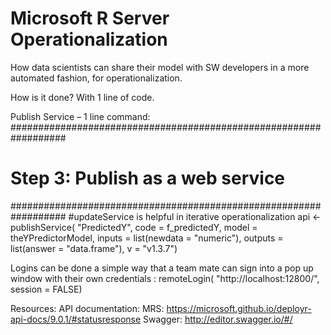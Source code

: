 # Microsoft R Server Operationalization

How data scientists can share their model with SW developers in a more automated fashion, for operationalization.

How is it done?
With 1 line of code.

Publish Service – 1 line command:
##################################################################
#   Step 3: Publish as a web service                             #
##################################################################
#updateService is helpful in iterative operationalization
api <- publishService(
  "PredictedY",
  code = f_predictedY,
  model = theYPredictorModel,
  inputs = list(newdata = "numeric"),
  outputs = list(answer = "data.frame"),
  v = "v1.3.7")


Logins can be done a simple way that a team mate can sign into a pop up window with their own credentials :
remoteLogin(
"http://localhost:12800/",
  session = FALSE)



Resources:
API documentation:
MRS: https://microsoft.github.io/deployr-api-docs/9.0.1/#statusresponse
Swagger: http://editor.swagger.io/#/

